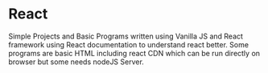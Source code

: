 # React

Simple Projects and Basic Programs written using Vanilla JS and React framework using React documentation to understand react better. Some programs are basic HTML including react CDN which can be run directly on browser but some needs nodeJS Server.
